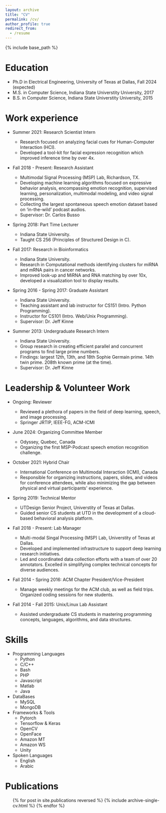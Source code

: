 ```yaml
---
layout: archive
title: "CV"
permalink: /cv/
author_profile: true
redirect_from:
  - /resume
---
```


{% include base_path %}

Education
======
* Ph.D in Electrical Engineering, University of Texas at Dallas, Fall 2024 (expected)
* M.S. in Computer Science, Indiana State Universtity University, 2017
* B.S. in Computer Science, Indiana State Universtity University, 2015

Work experience
======
* Summer 2021: Research Scientist Intern
  * Research focused on analyzing facial cues for Human-Computer Interaction (HCI).
  * Developed a tool-kit for facial expression recognition which improved inference time by over 4x.

* Fall 2018 - Present: Research Assistant
  * Multimodal Signal Processing (MSP) Lab, Richardson, TX.
  * Developing machine learning algorithms focused on expressive behavior analysis, encompassing emotion recognition, supervised learning, personalization, multimodal modeling, and video signal processing.
  * Collecting the largest spontaneous speech emotion dataset based on ‘in-the-wild’ podcast audios.
  * Supervisor: Dr. Carlos Busso

* Spring 2018: Part Time Lecturer
  * Indiana State University.
  * Taught CS 256 (Principles of Structured Design in C).

* Fall 2017: Research in Bioinformatics
  * Indiana State University.
  * Research in Computational methods identifying clusters for miRNA and mRNA pairs in cancer networks.
  * Improved look-up and MiRNA and RNA matching by over 10x, developed a visualization tool to display results.
 
* Spring 2016 - Spring 2017: Graduate Assistant
  * Indiana State University.
  * Teaching assistant and lab instructor for CS151 (Intro. Python Programming).
  * Instructor for CS101 (Intro. Web/Unix Programming).
  * Supervisor: Dr. Jeff Kinne
 
* Summer 2013: Undergraduate Research Intern
  * Indiana State University.
  * Group research in creating efficient parallel and concurrent programs to find large prime numbers.
  * Findings: largest 12th, 13th, and 18th Sophie Germain prime. 14th twin prime. 208th known prime (at the time).
  * Supervisor: Dr. Jeff Kinne


Leadership & Volunteer Work
======
* Ongoing: Reviewer
  * Reviewed a plethora of papers in the field of deep learning, speech, and image processing.
  * Springer JRTIP, IEEE-FG, ACM-ICMI
 
* June 2024: Organizing Committee Member
  * Odyssey, 	Quebec, Canada
  * Organizing the first MSP-Podcast speech emotion recognition challenge.

* October 2021: Hybrid Chair
  * International Conference on Multimodal Interaction (ICMI), Canada
  * Responsible for organizing instructions, papers, slides, and videos for conference attendees, while also minimizing the gap between physical and virtual participants' experience.

* Spring 2019: Technical Mentor
  * UTDesign Senior Project, Universtity of Texas at Dallas.
  * Guided senior CS students at UTD in the development of a cloud-based behavioral analysis platform.

* Fall 2018 - Present: Lab Manager
  * Multi-modal Singal Processing (MSP) Lab, Universtity of Texas at Dallas.
  * Developed and implemented infrastructure to support deep learning research initiatives.
  * Led and coordinated data collection efforts with a team of over 20 annotators. Excelled in simplifying complex technical concepts for diverse audiences.

* Fall 2014 - Spring 2016: ACM Chapter President/Vice-President
  * Manage weekly meetings for the ACM club, as well as field trips. Organized coding sessions for new students.
 
* Fall 2014 - Fall 2015: Unix/Linux Lab Assistant
  * Assisted undergraduate CS students in mastering programming concepts, languages, algorithms, and data structures.

    
Skills
======
* Programming Languages
  * Python
  * C/C++
  * Bash
  * PHP
  * Javascript
  * Matlab
  * Java
* DataBases
  * MySQL
  * MongoDB
* Frameworks & Tools
  * Pytorch
  * Tensorflow & Keras
  * OpenCV
  * OpenFace
  * Amazon MT
  * Amazon WS
  * Unity
* Spoken Languages
  * English
  * Arabic

Publications
======
  <ul>{% for post in site.publications reversed %}
    {% include archive-single-cv.html %}
  {% endfor %}</ul>
